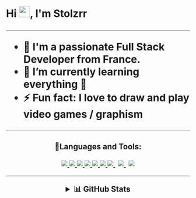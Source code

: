 <h1 align="left"> Hi <img src="https://raw.githubusercontent.com/MartinHeinz/MartinHeinz/master/wave.gif" width="30px">, I'm Stolzrr 
     
---

- 🔭 I'm a passionate Full Stack Developer from France.
- 🌱 I’m currently learning everything 🤣
- ⚡ Fun fact: I love to draw and play video games / graphism

---

<h2 align="center">🚀Languages and Tools:
<br />

<p align="center"> 
     </a>
    <a href="https://reactjs.org/" target="_blank"> <img src="https://img.icons8.com/color/48/000000/react-native.png"/> </a>
    </a> 
    <a href="https://www.php.net/" target="_blank"> <img src="https://img.icons8.com/fluency/48/000000/php.png"/> </a>
    </a> 
    <a href="https://developer.mozilla.org/en-US/docs/Web/JavaScript" target="_blank"> <img src="https://img.icons8.com/color/48/000000/javascript.png"/> </a> 
    <a href="https://www.w3.org/html/" target="_blank"> <img src="https://img.icons8.com/color/48/000000/html-5.png"/> </a> 
    <a href="https://www.w3schools.com/css/" target="_blank"> <img src="https://img.icons8.com/color/48/000000/css3.png"/> </a> 
    <a href="https://getbootstrap.com" target="_blank"> <img src="https://img.icons8.com/color/48/000000/bootstrap.png"/> </a> 
    </a> 
    <a style="padding-right:8px;" href="https://nodejs.org" target="_blank"> <img src="https://img.icons8.com/color/48/000000/nodejs.png"/> </a> 
    <a style="padding-right:8px;" href="https://www.mysql.com/" target="_blank"> <img src="https://img.icons8.com/fluent/50/000000/mysql-logo.png"/> </a>
</a> 
 </a>   
    <a href="https://git-scm.com/" target="_blank"> <img src="https://img.icons8.com/color/48/000000/git.png"/> </a> 
 

<br />

---


<details>
  <summary>📊 GitHub Stats</summary>
  <br />
    <a href="https://github.com/Stolzrr/github-readme-stats"><img alt="Stolzrr Github Stats" src="https://github-readme-stats.vercel.app/api?username=Stolzrr&show_icons=true&count_private=true&theme=react&hide_border=true&bg_color=0D1117" /></a>
  <a href="https://github.com/Stolzrr/github-readme-stats"><img alt="Stolzrr Top Languages" src="https://github-readme-stats.vercel.app/api/top-langs/?username=Stolzrr&langs_count=8&count_private=true&layout=compact&theme=react&hide_border=true&bg_color=0D1117" /></a>
  <br/>

</details>
